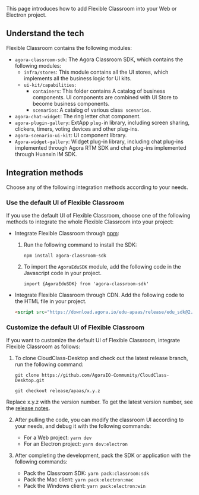 This page introduces how to add Flexible Classroom into your Web or Electron project.

## Understand the tech

Flexible Classroom contains the following modules:

- `agora-classroom-sdk`: The Agora Classroom SDK, which contains the following modules:
   - `infra/stores`: This module contains all the UI stores, which implements all the business logic for UI kits.
   - `ui-kit/capabilities`:
      - `containers`: This folder contains A catalog of business components. UI components are combined with UI Store to become business components.
      - `scenarios`: A catalog of various class` scenarios`.
- `agora-chat-widget`: The ring letter chat component.
- `agora-plugin-gallery`: ExtApp `plug-`in library, including screen sharing, clickers, timers, voting devices and other plug-ins.
- `agora-scenario-ui-kit`: UI component library.
- `Agora-widget-gallery`: Widget plug-in library, including chat plug-ins implemented through Agora RTM SDK and chat plug-ins implemented through Huanxin IM SDK.

## Integration methods

Choose any of the following integration methods according to your needs.

<a name="default_ui"></a>

### Use the default UI of Flexible Classroom

If you use the default UI of Flexible Classroom, choose one of the following methods to integrate the whole Flexible Classroom into your project:

- Integrate Flexible Classroom through [npm](:https://www.npmjs.com/package/agora-classroom-sdk):

   1. Run the following command to install the SDK:

      ```
      npm install agora-classroom-sdk
      ```

   2. To import the `AgoraEduSDK` module, add the following code in the Javascript code in your project.

      ```
      import {AgoraEduSDK} from 'agora-classroom-sdk'
      ```

- Integrate Flexible Classroom through CDN. Add the following code to the HTML file in your project.

   ```html
   <script src="https://download.agora.io/edu-apaas/release/edu_sdk@2.0.1.bundle.js"></script>
   ```

<a name="change_default_ui"></a>

### Customize the default UI of Flexible Classroom

If you want to customize the default UI of Flexible Classroom, integrate Flexible Classroom as follows:

1. To clone CloudClass-Desktop and check out the latest release branch, run the following command:

   ```
   git clone https://github.com/AgoraIO-Community/CloudClass-Desktop.git
   ```

   ```
   git checkout release/apaas/x.y.z
   ```

<div class="alert info">Replace x.y.z with the version number. To get the latest version number, see the <a href="/cn/agora-class/release_agora_class_web?platform=Web">release notes</a>.</div>

2. After pulling the code, you can modify the classroom UI according to your needs, and debug it with the following commands:

   - For a Web project: `yarn dev`
   - For an Electron project: `yarn dev:electron`

3. After completing the development, pack the SDK or application with the following commands:

   - Pack the Classroom SDK: `yarn pack:classroom:sdk`
   - Pack the Mac client: `yarn pack:electron:mac`
   - Pack the Windows client: `yarn pack:electron:win`
